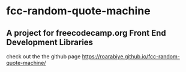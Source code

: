 # fcc-random-quote-machine

## A project for freecodecamp.org Front End Development Libraries

check out the the github page https://roarabiye.github.io/fcc-random-quote-machine/

